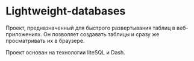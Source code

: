 # Lightweight-databases

Проект, предназначенный для быстрого развертывания таблиц в веб-приложениях. Он позволяет создавать таблицы и сразу же просматривать их в браузере.

Проект основан на технологии liteSQL и Dash.
